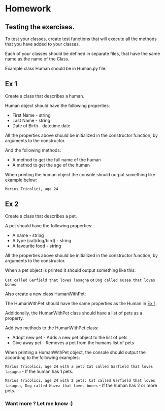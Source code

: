 # Homework

## Testing the exercises.

To test your classes, create test functions that will execute all the methods that you have added to your classes.

Each of your classes should be defined in separate files, that have the same name as the name of the Class.

Example class Human should be in Human.py file.

## Ex 1

Create a class that describes a human.

Human object should have the following properties:

* First Name - string
* Last Name - string
* Date of Birth - datetime.date

All the properties above should be initialized in the constructor function, by arguments to the constructor.

And the following methods:

* A method to get the full name of the human
* A method to get the age of the human

When printing the human object the console should output something like example below:

`Marius Tricolici, age 24`

## Ex 2

Create a class that describes a pet.

A pet should have the following properties:

* A name - string
* A type (cat/dog/bird) - string
* A favourite food - string

All the properties above should be initialized in the constructor function, by arguments to the constructor.

When a pet object is printed it should output something like this:

`Cat called Garfield that loves lasagna`
or
`Dog called Kuzea that loves bones`

Also create a new class HumanWithPet:

The HumanWithPet should have the same properties as the Human in [Ex 1](#ex-1).

Additionally, the HumanWithPet class should have a list of pets as a property.

Add two methods to the HumanWithPet class:

* Adopt new pet - Adds a new pet object to the list of pets
* Give away pet - Removes a pet from the humans list of pets

When printing a HumanWithPet object, the console should output the according to the following examples:

`Marius Tricolici, age 24 with a pet: Cat called Garfield that loves lasagna` - If the human has 1 pets.

`Marius Tricolici, age 24 with 2 pets: Cat called Garfield that loves lasagna, Dog called Kuzea that loves bones` - If
the human has 2 or more pets.


### Want more ? Let me know :) 